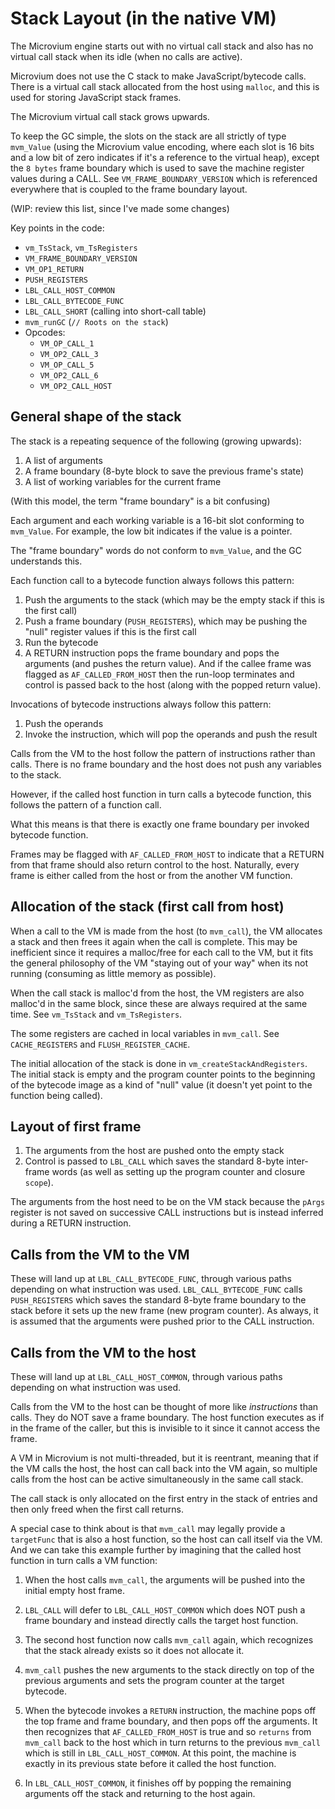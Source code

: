# Stack Layout (in the native VM)

The Microvium engine starts out with no virtual call stack and also has no virtual call stack when its idle (when no calls are active).

Microvium does not use the C stack to make JavaScript/bytecode calls. There is a virtual call stack allocated from the host using `malloc`, and this is used for storing JavaScript stack frames.

The Microvium virtual call stack grows upwards.

To keep the GC simple, the slots on the stack are all strictly of type `mvm_Value` (using the Microvium value encoding, where each slot is 16 bits and a low bit of zero indicates if it's a reference to the virtual heap), except the `8 bytes` frame boundary which is used to save the machine register values during a CALL. See `VM_FRAME_BOUNDARY_VERSION` which is referenced everywhere that is coupled to the frame boundary layout.

(WIP: review this list, since I've made some changes)

Key points in the code:

  - `vm_TsStack`, `vm_TsRegisters`
  - `VM_FRAME_BOUNDARY_VERSION`
  - `VM_OP1_RETURN`
  - `PUSH_REGISTERS`
  - `LBL_CALL_HOST_COMMON`
  - `LBL_CALL_BYTECODE_FUNC`
  - `LBL_CALL_SHORT` (calling into short-call table)
  - `mvm_runGC` (`// Roots on the stack`)
  - Opcodes:
    - `VM_OP_CALL_1`
    - `VM_OP2_CALL_3`
    - `VM_OP_CALL_5`
    - `VM_OP2_CALL_6`
    - `VM_OP2_CALL_HOST`

## General shape of the stack

The stack is a repeating sequence of the following (growing upwards):

  1. A list of arguments
  2. A frame boundary (8-byte block to save the previous frame's state)
  3. A list of working variables for the current frame

(With this model, the term "frame boundary" is a bit confusing)

Each argument and each working variable is a 16-bit slot conforming to `mvm_Value`. For example, the low bit indicates if the value is a pointer.

The "frame boundary" words do not conform to `mvm_Value`, and the GC understands this.

Each function call to a bytecode function always follows this pattern:

  1. Push the arguments to the stack (which may be the empty stack if this is the first call)
  2. Push a frame boundary (`PUSH_REGISTERS`), which may be pushing the "null" register values if this is the first call
  3. Run the bytecode
  4. A RETURN instruction pops the frame boundary and pops the arguments (and pushes the return value). And if the callee frame was flagged as `AF_CALLED_FROM_HOST` then the run-loop terminates and control is passed back to the host (along with the popped return value).

Invocations of bytecode instructions always follow this pattern:

  1. Push the operands
  2. Invoke the instruction, which will pop the operands and push the result

Calls from the VM to the host follow the pattern of instructions rather than calls. There is no frame boundary and the host does not push any variables to the stack.

However, if the called host function in turn calls a bytecode function, this follows the pattern of a function call.

What this means is that there is exactly one frame boundary per invoked bytecode function.

Frames may be flagged with `AF_CALLED_FROM_HOST` to indicate that a RETURN from that frame should also return control to the host. Naturally, every frame is either called from the host or from the another VM function.

## Allocation of the stack (first call from host)

When a call to the VM is made from the host (to `mvm_call`), the VM allocates a stack and then frees it again when the call is complete. This may be inefficient since it requires a malloc/free for each call to the VM, but it fits the general philosophy of the VM "staying out of your way" when its not running (consuming as little memory as possible).

When the call stack is malloc'd from the host, the VM registers are also malloc'd in the same block, since these are always required at the same time. See `vm_TsStack` and `vm_TsRegisters`.

The some registers are cached in local variables in `mvm_call`. See `CACHE_REGISTERS` and `FLUSH_REGISTER_CACHE`.

The initial allocation of the stack is done in `vm_createStackAndRegisters`. The initial stack is empty and the program counter points to the beginning of the bytecode image as a kind of "null" value (it doesn't yet point to the function being called).

## Layout of first frame

 1. The arguments from the host are pushed onto the empty stack
 2. Control is passed to `LBL_CALL` which saves the standard 8-byte inter-frame words (as well as setting up the program counter and closure `scope`).

The arguments from the host need to be on the VM stack because the `pArgs` register is not saved on successive CALL instructions but is instead inferred during a RETURN instruction.

## Calls from the VM to the VM

These will land up at `LBL_CALL_BYTECODE_FUNC`, through various paths depending on what instruction was used. `LBL_CALL_BYTECODE_FUNC` calls `PUSH_REGISTERS` which saves the standard 8-byte frame boundary to the stack before it sets up the new frame (new program counter). As always, it is assumed that the arguments were pushed prior to the CALL instruction.

## Calls from the VM to the host

These will land up at `LBL_CALL_HOST_COMMON`, through various paths depending on what instruction was used.

Calls from the VM to the host can be thought of more like _instructions_ than calls. They do NOT save a frame boundary. The host function executes as if in the frame of the caller, but this is invisible to it since it cannot access the frame.

A VM in Microvium is not multi-threaded, but it is reentrant, meaning that if the VM calls the host, the host can call back into the VM again, so multiple calls from the host can be active simultaneously in the same call stack.

The call stack is only allocated on the first entry in the stack of entries and then only freed when the first call returns.

A special case to think about is that `mvm_call` may legally provide a `targetFunc` that is also a host function, so the host can call itself via the VM. And we can take this example further by imagining that the called host function in turn calls a VM function:

  1. When the host calls `mvm_call`, the arguments will be pushed into the initial empty host frame.

  2. `LBL_CALL` will defer to `LBL_CALL_HOST_COMMON` which does NOT push a frame boundary and instead directly calls the target host function.

  3. The second host function now calls `mvm_call` again, which recognizes that the stack already exists so it does not allocate it.

  4. `mvm_call` pushes the new arguments to the stack directly on top of the previous arguments and sets the program counter at the target bytecode.

  5. When the bytecode invokes a `RETURN` instruction, the machine pops off the top frame and frame boundary, and then pops off the arguments. It then recognizes that `AF_CALLED_FROM_HOST` is true and so `returns` from `mvm_call` back to the host which in turn returns to the previous `mvm_call` which is still in `LBL_CALL_HOST_COMMON`. At this point, the machine is exactly in its previous state before it called the host function.

  6. In `LBL_CALL_HOST_COMMON`, it finishes off by popping the remaining arguments off the stack and returning to the host again.

